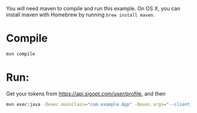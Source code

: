 You will need maven to compile and run this example.
On OS X, you can install maven with Homebrew by running `brew install maven`.

# Compile

```bash
mvn compile
```

# Run:

Get your tokens from https://api.sigopt.com/user/profile, and then

```bash
mvn exec:java -Dexec.mainClass="com.example.App" -Dexec.args="--client_token CLIENT_TOKEN"
```
